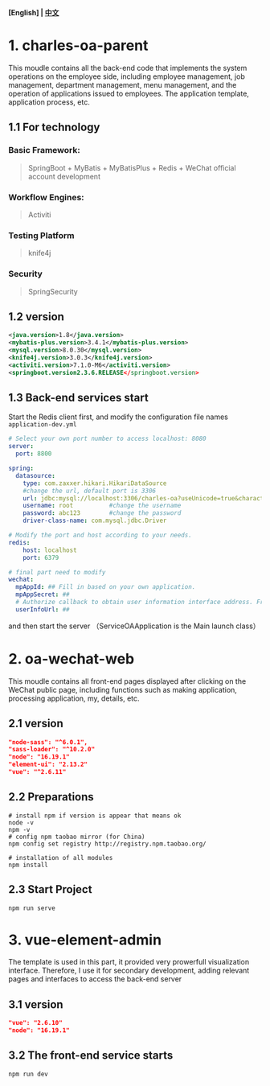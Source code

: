**[English] | [中文](./README.zh-CN.md)**

# 1. charles-oa-parent
This moudle contains all the back-end code that implements the system operations on the employee side, including employee management, job management, department management, menu management, and the operation of applications issued to employees. The application template, application process, etc.
## 1.1 For technology
### Basic Framework:
> SpringBoot + MyBatis + MyBatisPlus + Redis + WeChat official account development
### Workflow Engines:
> Activiti
### Testing Platform
> knife4j
### Security
> SpringSecurity
## 1.2 version 
```xml
<java.version>1.8</java.version>
<mybatis-plus.version>3.4.1</mybatis-plus.version>
<mysql.version>8.0.30</mysql.version>
<knife4j.version>3.0.3</knife4j.version>
<activiti.version>7.1.0-M6</activiti.version>
<springboot.version2.3.6.RELEASE</springboot.version>
```

## 1.3 Back-end services start
Start the Redis client first, and modify the configuration file names `application-dev.yml` 
```yml
# Select your own port number to access localhost: 8080
server:
  port: 8800

spring:
  datasource:
    type: com.zaxxer.hikari.HikariDataSource
    #change the url, default port is 3306
    url: jdbc:mysql://localhost:3306/charles-oa?useUnicode=true&characterEncoding=UTF-8&useSSL=false   
    username: root          #change the username 
    password: abc123        #change the password 
    driver-class-name: com.mysql.jdbc.Driver

# Modify the port and host according to your needs.
redis:
    host: localhost
    port: 6379

# final part need to modify
wechat:
  mpAppId: ## Fill in based on your own application. 
  mpAppSecret: ##
  # Authorize callback to obtain user information interface address. Free domain name needs to be updated.
  userInfoUrl: ##

```
and then start the server （ServiceOAApplication is the Main launch class）


# 2. oa-wechat-web
This moudle contains all front-end pages displayed after clicking on the WeChat public page, including functions such as making application, processing application, my, details, etc.
## 2.1 version
```json
"node-sass": "^6.0.1",
"sass-loader": "^10.2.0"
"node": "16.19.1"
"element-ui": "2.13.2"
"vue": "^2.6.11"
```
## 2.2 Preparations

```shell
# install npm if version is appear that means ok  
node -v
npm -v
# config npm taobao mirror (for China)
npm config set registry http://registry.npm.taobao.org/

# installation of all modules
npm install
```

## 2.3 Start Project

```shell
npm run serve
```
# 3. vue-element-admin
The template is used in this part, it provided very prowerfull visualization interface. Therefore, I use it for secondary development, adding relevant pages and interfaces to access the back-end server
## 3.1 version
```json
"vue": "2.6.10"
"node": "16.19.1"
```

## 3.2 The front-end service starts
```shell
npm run dev
```
